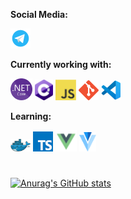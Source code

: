 **Social Media:**

<a href="https://t.me/programmer_sein" title="Telegram"><img src="icons/telegram.png" width="32"/></a>

**Currently working with:**

<a href="https://dotnet.microsoft.com/" title="DotNetCore"><img src="icons/netcore.svg" width="35"/></a>
<a href="http://csharp.net/" title="CSharp"><img src="icons/csharp.png" width="29"/></a>
<a href="https://en.wikipedia.org/wiki/JavaScript" title="JavaScript"><img src="icons/javascript.png" width="33"/></a>
<a href="https://git-scm.com/doc" title="Git"><img src="icons/git.png" width="32"/></a>
<a href="https://code.visualstudio.com/docs" title="VSCode"><img src="icons/vscode.png" width="32"/></a>

**Learning:**

<a href="https://www.docker.com/" title="Docker"><img src="icons/docker.png" width="32"/></a>
<a href="https://www.typescriptlang.org/" title="TypeScript"><img src="icons/typescript.png" width="32"/></a>
<a href="https://vuejs.org/" title="Vuejs"><img src="icons/vuejs.png" width="34"/></a>
<a href="https://vuetifyjs.com/en/" title="Vuetify"><img src="icons/vuetify.svg" width="27px"/></a>

#

[![Anurag's GitHub stats](https://github-readme-stats.vercel.app/api?username=transhumanity-adept&hide=stars&show_icons=true&&theme=tokyonight)](https://github.com/anuraghazra/github-readme-stats)
